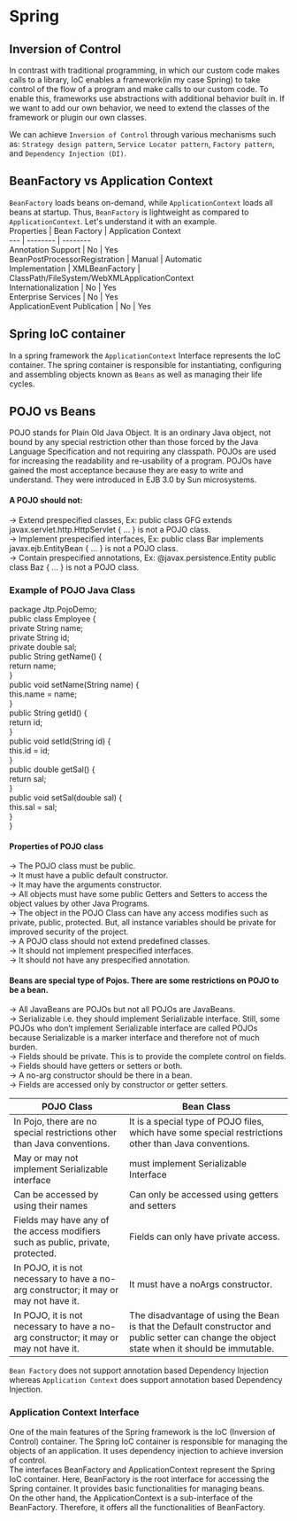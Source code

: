 # Spring
## Inversion of Control
In contrast with traditional programming, in which our custom code makes calls to a library, IoC enables a framework(in my case Spring) to take control of the flow of a program and make calls to our custom code. To enable this, frameworks use abstractions with additional behavior built in. If we want to add our own behavior, we need to extend the classes of the framework or plugin our own classes.

We can achieve `Inversion of Control` through various mechanisms such as: `Strategy design pattern`, `Service Locator pattern`, `Factory pattern`, and `Dependency Injection (DI)`.

## BeanFactory vs Application Context  
`BeanFactory` loads beans on-demand, while `ApplicationContext` loads all beans at startup. Thus, `BeanFactory` is lightweight as compared to `ApplicationContext`. Let's understand it with an example.  
Properties | Bean Factory | Application Context  
--- | -------- | --------  
Annotation Support | No | Yes  
BeanPostProcessorRegistration | Manual | Automatic  
Implementation | XMLBeanFactory | ClassPath/FileSystem/WebXMLApplicationContext  
Internationalization | No | Yes  
Enterprise Services | No | Yes  
ApplicationEvent Publication | No | Yes  


## Spring IoC container
In a spring framework the `ApplicationContext` Interface represents the IoC container. The spring container is responsible for instantiating, configuring and assembling objects known as `Beans` as well as managing their life cycles.

## POJO vs Beans
POJO stands for Plain Old Java Object. It is an ordinary Java object, not bound by any special restriction other than those forced by the Java Language Specification and not requiring any classpath. POJOs are used for increasing the readability and re-usability of a program. POJOs have gained the most acceptance because they are easy to write and understand. They were introduced in EJB 3.0 by Sun microsystems.

#### A POJO should not:

-> Extend prespecified classes, Ex: public class GFG extends javax.servlet.http.HttpServlet { … } is not a POJO class.  
-> Implement prespecified interfaces, Ex: public class Bar implements javax.ejb.EntityBean { … } is not a POJO class.  
-> Contain prespecified annotations, Ex: @javax.persistence.Entity public class Baz { … } is not a POJO class.  

### Example of POJO Java Class
package Jtp.PojoDemo;    
public class Employee {    
private String name;    
private String id;   
private double sal;    
public String getName() {   
    return name;  
}  
public void setName(String name) {  
    this.name = name;  
}  
public String getId() {  
    return id;  
}  
public void setId(String id) {  
    this.id = id;  
}  
public double getSal() {  
    return sal;  
}  
public void setSal(double sal) {  
    this.sal = sal;  
}  
}  

#### Properties of POJO class
-> The POJO class must be public.  
-> It must have a public default constructor.  
-> It may have the arguments constructor.  
-> All objects must have some public Getters and Setters to access the object values by other Java Programs.  
-> The object in the POJO Class can have any access modifies such as private, public, protected. But, all instance variables should be private for improved security of the project.  
-> A POJO class should not extend predefined classes.  
-> It should not implement prespecified interfaces.  
-> It should not have any prespecified annotation.  

#### Beans are special type of Pojos. There are some restrictions on POJO to be a bean.

-> All JavaBeans are POJOs but not all POJOs are JavaBeans.  
-> Serializable i.e. they should implement Serializable interface. Still, some POJOs who don’t implement Serializable interface are called POJOs because Serializable is a marker interface and therefore not of much burden.  
-> Fields should be private. This is to provide the complete control on fields.  
-> Fields should have getters or setters or both.  
-> A no-arg constructor should be there in a bean.  
-> Fields are accessed only by constructor or getter setters.  

POJO Class | Bean Class  
----------  | ---------
In Pojo, there are no special restrictions other than Java conventions. | It is a special type of POJO files, which have some special restrictions other than Java conventions.  
May or may not implement Serializable interface | must implement Serializable Interface  
Can be accessed by using their names | Can only be accessed using getters and setters  
Fields may have any of the access modifiers such as public, private, protected. | Fields can only have private access.  
In POJO, it is not necessary to have a no-arg constructor; it may or may not have it. | It must have a noArgs constructor.  
In POJO, it is not necessary to have a no-arg constructor; it may or may not have it. | The disadvantage of using the Bean is that the Default constructor and public setter can change the object state when it should be immutable.  

`Bean Factory` does not support annotation based Dependency Injection whereas `Application Context` does support annotation based Dependency Injection.  

### Application Context Interface
One of the main features of the Spring framework is the IoC (Inversion of Control) container. The Spring IoC container is responsible for managing the objects of an application.   It uses dependency injection to achieve inversion of control.  
The interfaces BeanFactory and ApplicationContext represent the Spring IoC container. Here, BeanFactory is the root interface for accessing the Spring container. It provides basic functionalities for managing beans.  
On the other hand, the ApplicationContext is a sub-interface of the BeanFactory. Therefore, it offers all the functionalities of BeanFactory.  
